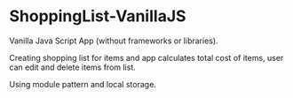 # ShoppingList-VanillaJS
Vanilla Java Script App (without frameworks or libraries).

Creating shopping list for items and app calculates total cost of items, user can edit and delete items from list.

Using module pattern and local storage. 

